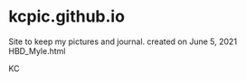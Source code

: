 # kcpic.github.io

Site to keep my pictures and journal.
created on June 5, 2021   HBD_Myle.html   

KC

